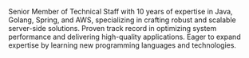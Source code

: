 Senior Member of Technical Staff with 10 years of expertise in Java, Golang, Spring, and AWS, specializing in crafting
robust and scalable server-side solutions. Proven track record in optimizing system performance and delivering
high-quality applications. Eager to expand expertise by learning new programming languages and technologies.
